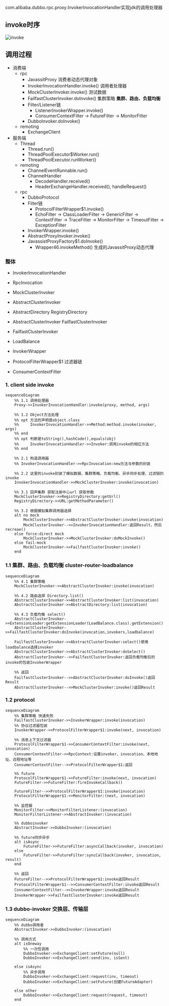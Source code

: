 com.alibaba.dubbo.rpc.proxy.InvokerInvocationHandler实现jdk的调用处理器

## invoke时序
![invoke](../../img/dubbo-consumer-invoke-provider.png)

## 调用过程
* 消费端
  * rpc
    - JavassitProxy 消费者动态代理对象 
    - InvokerInvocationHandler.invoke() 调用者处理器
    - MockClusterInvoker.invoke()  测试数据
    - FailfastClusterInvoker.doInvoke() 集群策略 **集群、路由、负载均衡**
    - Filter/Listener链 
      - ListenerInvokerWrapper.invoke()
      - ConsumerContextFilter -> FutureFilter -> MonitorFilter
    - DubboInvoker.doInvoke()
  * remoting
    - ExchangeClient
* 服务端
  * Thread
    - Thread.run()
    - ThreadPoolExecutor$Worker.run()
    - ThreadPoolExecutor.runWorker()
  * remoting
    - ChannelEventRunnable.run()
    - ChannelHandler 
      - DecodeHandler.received()
      - HeaderExchangeHandler.received(), handleRequest()
  * rpc
    - DubboProtocol
    - Filter链 
      - ProtocolFilterWrapper$1.invoke()
      - EchoFilter -> ClassLoaderFilter -> GenericFilter -> ContextFilter -> TraceFilter -> MonitorFilter -> TimeoutFilter -> ExceptionFilter
    - InvokerWrapper.invoke()
    - AbstractProxyInvoker.invoke()
    - JavassistProxyFactory$1.doInvoke() 
      - Wrapper46.invokeMethod() 生成的JavassitProxy动态代理

### 整体
* InvokerInvocationHandler
* RpcInvocation
* MockClusterInvoker
* AbstractClusterInvoker
* AbstractDirectory RegistryDirectory
* AbstractClusterInvoker FailfastClusterInvoker
* FailfastClusterInvoker
* LoadBalance

* InvokerWrapper
* ProtocolFilterWrapper$1 过滤器链
* ConsumerContextFilter


### 1. client side invoke
```mermaid
sequenceDiagram
    %% 1.1 调用处理器
    Proxy->>InvokerInvocationHandler:invoke(proxy, method, args)
    
    %% 1.2 Object方法处理
    %% opt 方法的声明是object.class
    %%     InvokerInvocationHandler->>Method:method.invoke(invoker, args)
    %% end
    %% opt 判断是toString(),hashCode(),equals(obj)
    %%     InvokerInvocationHandler->>Invoker:调用invoke的相应方法
    %% end
    
    %% 2.1 构造调用器
    %% InvokerInvocationHandler->>RpcInvocation:new方法与参数的封装
    
    %% 2.2 这里的invoke封装了模拟数据、集群策略、负载均衡、异步同步处理、过滤链的invoke
    InvokerInvocationHandler->>MockClusterInvoker:invoke(invocation)
    
    %% 3.1 回声集群 获取注册中心url 获取参数
    MockClusterInvoker->>RegistryDirectory:getUrl()
    RegistryDirectory->>URL:getMethodParameter()
    
    %% 3.2 根据模拟集群调用器选择
    alt no mock
        MockClusterInvoker->>AbstractClusterInvoker:invoke(invocation)
        MockClusterInvoker-->>InvokerInvocationHandler:返回Result，然后recreae()
    else force:direct mock
        MockClusterInvoker->>MockClusterInvoker:doMockInvoke()
    else fail-mock
        MockClusterInvoker->>FailfastClusterInvoker:invoke()
    end 
```

### 1.1 集群、路由、负载均衡 cluster-router-loadbalance
```mermaid
sequenceDiagram
    %% 4.1 集群策略
    MockClusterInvoker->>AbstractClusterInvoker:invoke(invocation)
    
    %% 4.2 路由选择 Directory.list()
    AbstractClusterInvoker->>AbstractClusterInvoker:list(invocation)
    AbstractClusterInvoker->>AbstractDirectory:list(invocation)
    
    %% 4.3 负载均衡 select()
    AbstractClusterInvoker->>ExtensionLoader:getExtensionLoader(LoadBalance.class).getExtension()
    AbstractClusterInvoker->>FailfastClusterInvoker:doInvoke(invocation,invokers,loadbalance)
    
    FailfastClusterInvoker->>AbstractClusterInvoker:select()使用loadbalance选择invoker
    AbstractClusterInvoker->>AbstractClusterInvoker:doSelect()
    AbstractClusterInvoker-->>FailfastClusterInvoker:返回负载均衡后的invoke的包装InvokerWrapper
    
    %% 返回
    FailfastClusterInvoker-->>AbstractClusterInvoker:doInvoke()返回Result
    AbstractClusterInvoker-->>MockClusterInvoker:invoke()返回Result
```

### 1.2 protocol

```mermaid
sequenceDiagram
    %% 集群策略 快速失败
    FailfastClusterInvoker->>InvokerWrapper:invoke(invocation)
    %% 协议过滤器包装
    InvokerWrapper->>ProtocolFilterWrapper$1:invoke(next, invocation)
    
    %% 消息上下文过滤器
    ProtocolFilterWrapper$1->>ConsumerContextFilter:invoke(next, invocation)
    ConsumerContextFilter->>RpcContext:设置invoker、invocation、本地地址、远程地址等
    ConsumerContextFilter-->>ProtocolFilterWrapper$1:返回
    
    %% future
    ProtocolFilterWrapper$1->>FutureFilter:invoke(next, invocation)
    FutureFilter->>FutureFilter:fireInvokeCallback()

    FutureFilter-->>ProtocolFilterWrapper$1:invoke(invocation)
    ProtocolFilterWrapper$1->>MonitorFilter:(next, invocation)
    
    %% 监控器
    MonitorFilter->>MonitorFilterListener:(invocation)
    MonitorFilterListener->>AbstractInvoker:(invocation)

    %% dubboinvoker
    AbstractInvoker->>DubboInvoker:(invocation)
    
    %% future同步异步
    alt isAsync
        FutureFilter->>FutureFilter:asyncCallback(invoker, invocation)
    else
        FutureFilter->>FutureFilter:syncCallback(invoker, invocation, result)
    end

    %% 返回
    FutureFilter-->>ProtocolFilterWrapper$1:invoke返回Result
    ProtocolFilterWrapper$1-->>ConsumerContextFilter:invoke返回Result
    ConsumerContextFilter-->>InvokerWrapper:invoke返回Result
    InvokerWrapper->>FailfastClusterInvoker:invoke返回Result
```

### 1.3 dubbo-invoker 交换层、传输层

```mermaid
sequenceDiagram
    %% dubbo调用者
    AbstractInvoker->>DubboInvoker:(invocation)
    
    %% 调用方式
    alt isOneway
        %% 一次性调用
        DubboInvoker->>ExchangeClient:setFuture(null)
        DubboInvoker->>ExchangeClient:send(inv, isSent)
        
    else isAsync
        %% 异步调用
        DubboInvoker->>ExchangeClient:request(inv, timeout)
        DubboInvoker->>ExchangeClient:setFuture(创建FutureAdapter)
        
    else other
        DubboInvoker->>ExchangeClient:request(request, timeout)
    end
```